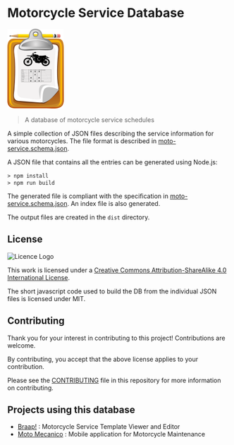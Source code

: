 # Motorcycle Service Database

![Motorcycle Service DB](logo/moto-service-db-small.png)

> A database of motorcycle service schedules

A simple collection of JSON files describing the service information for various motorcycles. The file format is described in [moto-service.schema.json](src/moto-service.schema.json).

A JSON file that contains all the entries can be generated using Node.js:

```shell
> npm install
> npm run build
```

The generated file is compliant with the specification in [moto-service.schema.json](src/moto-service.schema.json). An index file is also generated.

The output files are created in the `dist` directory.

## License

![Licence Logo](https://i.creativecommons.org/l/by-sa/4.0/88x31.png)

This work is licensed under a [Creative Commons Attribution-ShareAlike 4.0 International License](http://creativecommons.org/licenses/by-sa/4.0/).

The short javascript code used to build the DB from the individual JSON files is licensed under MIT.

## Contributing

Thank you for your interest in contributing to this project! Contributions are welcome.

By contributing, you accept that the above license applies to your contribution.

Please see the [CONTRIBUTING](CONTRIBUTING.md) file in this repository for more information on contributing.

## Projects using this database

- [Braap!](https://ramblenride.github.io/braap/) : Motorcycle Service Template Viewer and Editor
- [Moto Mecanico](https://github.com/ramblenride/moto-mecanico) : Mobile application for Motorcycle Maintenance
